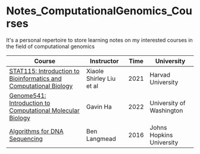 # Notes_ComputationalGenomics_Courses

It's a personal repertoire to store learning notes on my interested courses in the field of computational genomics

| Course | Instructor | Time | University |
|--|--|--|--|
| [STAT115: Introduction to Bioinformatics and Computational Biology](CourseNotes/STAT115/) | Xiaole Shirley Liu et al | 2021 | Harvad University |
| [Genome541: Introduction to Computational Molecular Biology](CourseNotes/Genome541/) | Gavin Ha | 2022 | University of Washington |
| [Algorithms for DNA Sequencing](CourseNotes/ADS1/) | Ben Langmead | 2016 | Johns Hopkins University |
